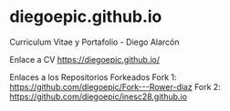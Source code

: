 # diegoepic.github.io
Curriculum Vitae y Portafolio - Diego Alarcón

Enlace a CV 
https://diegoepic.github.io/

Enlaces a los Repositorios Forkeados
Fork 1: https://github.com/diegoepic/Fork---Rower-diaz
Fork 2: https://github.com/diegoepic/inesc28.github.io
